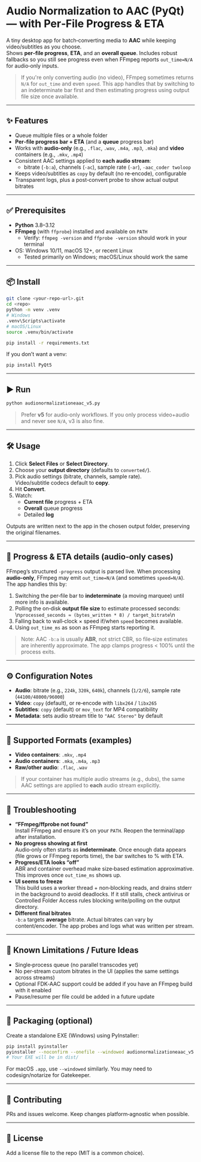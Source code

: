 
# Audio Normalization to AAC (PyQt) — with Per‑File Progress & ETA

A tiny desktop app for batch‑converting media to **AAC** while keeping video/subtitles as you choose.  
Shows **per‑file progress**, **ETA**, and an **overall queue**. Includes robust fallbacks so you still see progress even when FFmpeg reports `out_time=N/A` for audio‑only inputs.

> If you're only converting audio (no video), FFmpeg sometimes returns `N/A` for `out_time` and even `speed`. This app handles that by switching to an indeterminate bar first and then estimating progress using output file size once available.

---

## ✨ Features

- Queue multiple files or a whole folder
- **Per‑file progress bar + ETA** (and a **queue** progress bar)
- Works with **audio‑only** (e.g., `.flac`, `.wav`, `.m4a`, `.mp3`, `.mka`) and **video** containers (e.g., `.mkv`, `.mp4`)
- Consistent AAC settings applied to **each audio stream**:
  - bitrate (`-b:a`), channels (`-ac`), sample rate (`-ar`), `-aac_coder twoloop`
- Keeps video/subtitles as `copy` by default (no re‑encode), configurable
- Transparent logs, plus a post‑convert probe to show actual output bitrates

---

## ✅ Prerequisites

- **Python** 3.8–3.12
- **FFmpeg** (with `ffprobe`) installed and available on `PATH`
  - Verify: `ffmpeg -version` and `ffprobe -version` should work in your terminal
- OS: Windows 10/11, macOS 12+, or recent Linux
  - Tested primarily on Windows; macOS/Linux should work the same

---

## 📦 Install

```bash
git clone <your-repo-url>.git
cd <repo>
python -m venv .venv
# Windows
.venv\Scripts\activate
# macOS/Linux
source .venv/bin/activate

pip install -r requirements.txt
```

If you don’t want a venv:

```bash
pip install PyQt5
```

---

## ▶️ Run

```bash
python audionormalizationeaac_v5.py
```

> Prefer **v5** for audio‑only workflows. If you only process video+audio and never see `N/A`, v3 is also fine.

---

## 🛠️ Usage

1. Click **Select Files** or **Select Directory**.
2. Choose your **output directory** (defaults to `converted/`).
3. Pick audio settings (bitrate, channels, sample rate).  
   Video/subtitle codecs default to **copy**.
4. Hit **Convert**.
5. Watch:
   - **Current file** progress + ETA
   - **Overall** queue progress
   - Detailed **log**

Outputs are written next to the app in the chosen output folder, preserving the original filenames.

---

## 📏 Progress & ETA details (audio‑only cases)

FFmpeg’s structured `-progress` output is parsed live. When processing **audio‑only**, FFmpeg may emit `out_time=N/A` (and sometimes `speed=N/A`). The app handles this by:

1. Switching the per‑file bar to **indeterminate** (a moving marquee) until more info is available.
2. Polling the on‑disk **output file size** to estimate processed seconds:
   \n`processed_seconds ≈ (bytes_written * 8) / target_bitrate`\n
3. Falling back to wall‑clock × speed if/when `speed` becomes available.
4. Using `out_time_ms` as soon as FFmpeg starts reporting it.

> Note: AAC `-b:a` is usually **ABR**, not strict CBR, so file‑size estimates are inherently approximate. The app clamps progress < 100% until the process exits.

---

## ⚙️ Configuration Notes

- **Audio**: bitrate (e.g., `224k`, `320k`, `640k`), channels (`1/2/6`), sample rate (`44100/48000/96000`)
- **Video**: `copy` (default), or re‑encode with `libx264` / `libx265`
- **Subtitles**: `copy` (default) or `mov_text` for MP4 compatibility
- **Metadata**: sets audio stream title to `"AAC Stereo"` by default

---

## 🧪 Supported Formats (examples)

- **Video containers**: `.mkv`, `.mp4`
- **Audio containers**: `.mka`, `.m4a`, `.mp3`
- **Raw/other audio**: `.flac`, `.wav`

> If your container has multiple audio streams (e.g., dubs), the same AAC settings are applied to **each** audio stream explicitly.

---

## 🧰 Troubleshooting

- **“FFmpeg/ffprobe not found”**  
  Install FFmpeg and ensure it’s on your `PATH`. Reopen the terminal/app after installation.
- **No progress showing at first**  
  Audio‑only often starts as **indeterminate**. Once enough data appears (file grows or FFmpeg reports time), the bar switches to % with ETA.
- **Progress/ETA looks “off”**  
  ABR and container overhead make size‑based estimation approximative. This improves once `out_time_ms` shows up.
- **UI seems to freeze**  
  This build uses a worker thread + non‑blocking reads, and drains stderr in the background to avoid deadlocks. If it still stalls, check antivirus or Controlled Folder Access rules blocking write/polling on the output directory.
- **Different final bitrates**  
  `-b:a` targets **average** bitrate. Actual bitrates can vary by content/encoder. The app probes and logs what was written per stream.

---

## 🧯 Known Limitations / Future Ideas

- Single‑process queue (no parallel transcodes yet)
- No per‑stream custom bitrates in the UI (applies the same settings across streams)
- Optional FDK‑AAC support could be added if you have an FFmpeg build with it enabled
- Pause/resume per file could be added in a future update

---

## 🧱 Packaging (optional)

Create a standalone EXE (Windows) using PyInstaller:

```bash
pip install pyinstaller
pyinstaller --noconfirm --onefile --windowed audionormalizationeaac_v5.py
# Your EXE will be in dist/
```

For macOS `.app`, use `--windowed` similarly. You may need to codesign/notarize for Gatekeeper.

---

## 🤝 Contributing

PRs and issues welcome. Keep changes platform‑agnostic when possible.

---

## 📜 License

Add a license file to the repo (MIT is a common choice).

